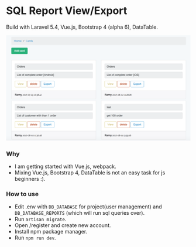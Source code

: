 # SQL Report View/Export
Build with Laravel 5.4, Vue.js, Bootstrap 4 (alpha 6), DataTable.

![cards](public/images/cards.png)

### Why
- I am getting started with Vue.js, webpack.
- Mixing Vue.js, Bootstrap 4, DataTable is not an easy task for js beginners :).

### How to use
- Edit .env with ``DB_DATABASE`` for project(user management) and ``DB_DATABASE_REPORTS`` (which will run sql queries over).
- Run ```artisan migrate```.
- Open /register and create new account.
- Install npm package manager.
- Run ```npm run dev```.
